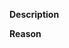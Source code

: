 <!-- thank you so much for taking time to contribute with this project -->
<!-- the folowing template is here to help you to write a better pull request but fell free to change it! -->

**Description**
<!-- explain here what you've did -->

**Reason**
<!-- explain here why you did -->
